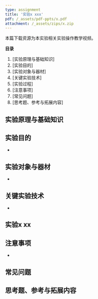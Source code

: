 ```yaml
---
type: assignment
title: '实验x xxx'
pdf: /_assets/pdf-ppts/x.pdf
attachment: /_assets/zips/x.zip
---
```

本篇下载资源为本实验相关实验操作教学视频。

**目录**

1. [实验原理与基础知识]
2. [实验目的]
3. [实验对象与器材]
4. [关键实验技术]
5. [实验过程]
6. [注意事项]
7. [常见问题]
8. [思考题、参考与拓展内容]

## 实验原理与基础知识

## 实验目的

* 

## 实验对象与器材

* 

## 关键实验技术

* 

## 实验x xx


## 注意事项

* 

## 常见问题

## 思考题、参考与拓展内容